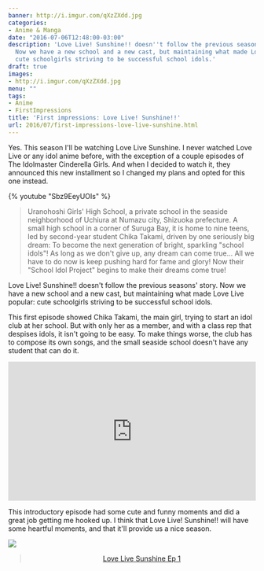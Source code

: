 ```yaml
---
banner: http://i.imgur.com/qXzZXdd.jpg
categories:
- Anime & Manga
date: "2016-07-06T12:48:00-03:00"
description: 'Love Live! Sunshine!! doesn''t follow the previous seasons'' story.
  Now we have a new school and a new cast, but maintaining what made Love Live popular:
  cute schoolgirls striving to be successful school idols.'
draft: true
images:
- http://i.imgur.com/qXzZXdd.jpg
menu: ""
tags:
- Anime
- FirstImpressions
title: 'First impressions: Love Live! Sunshine!!'
url: 2016/07/first-impressions-love-live-sunshine.html
---
```


Yes. This season I'll be watching Love Live Sunshine. I never watched Love Live or any idol anime before, with the exception of a couple episodes of The Idolmaster Cinderella Girls. And when I decided to watch it, they announced this new installment so I changed my plans and opted for this one instead.

<!--more-->

{% youtube "Sbz9EeyUOIs" %}

> Uranohoshi Girls' High School, a private school in the seaside neighborhood of 
Uchiura at Numazu city, Shizuoka prefecture.
A small high school in a corner of Suruga Bay, it is home to nine teens, led by second-year student Chika Takami, 
driven by one seriously big dream: To become the next generation of bright, sparkling "school idols"!
As long as we don't give up, any dream can come true... 
All we have to do now is keep pushing hard for fame and glory!
Now their "School Idol Project" begins to make their dreams come true!

Love Live! Sunshine!! doesn't follow the previous seasons' story. Now we have a new school and a new cast, 
but maintaining what made Love Live popular: cute schoolgirls striving to be successful school idols.

This first episode showed Chika Takami, the main girl, trying to start an idol club at her school. 
But with only her as a member, and with a class rep that despises idols, it isn't going to be easy. 
To make things worse, the club has to compose its own songs, 
and the small seaside school doesn't have any student that can do it.

<div>
<div style="height: 0px; padding-bottom: 56.205%; position: relative; width: 100%;">
<iframe allowfullscreen="" frameborder="0" src="https://vid.me/e/DUfd?card=1" style="height: 100%; position: absolute; width: 100%;"></iframe></div>
</div>

This introductory episode had some cute and funny moments and did a great job getting me hooked up. 
I think that Love Live! Sunshine!! will have some heartful moments, and that it'll provide us a nice season.

![](http://i.imgur.com/tJhiICx.gif)

<div align="center">
<blockquote class="imgur-embed-pub" data-id="a/mYTiA" lang="en">
<a href="https://imgur.com/a/mYTiA">Love Live Sunshine Ep 1</a></blockquote>
<script async="" charset="utf-8" src="//s.imgur.com/min/embed.js"></script>
</div>
